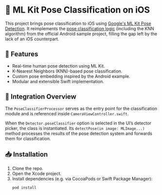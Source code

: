 # 📱 ML Kit Pose Classification on iOS

This project brings pose classification to iOS using [Google's ML Kit Pose Detection](https://developers.google.com/ml-kit/vision/pose-detection). It reimplements the [pose classification logic](https://developers.google.com/ml-kit/vision/pose-detection/classifying-poses) (including the KNN algorithm) from the official Android sample project, filling the gap left by the lack of an iOS counterpart.

## 🎯 Features

- Real-time human pose detection using ML Kit.
- K-Nearest Neighbors (KNN)-based pose classification.
- Custom pose embedding inspired by the Android example.
- Modular and extensible Swift implementation.

## 📍 Integration Overview

The `PoseClassifierProcessor` serves as the entry point for the classification module and is referenced inside `CameraViewController.swift`.

When the `Detector.poseClassifier` option is selected in the UI’s detector picker, the class is instantiated. Its `detectPose(in image: MLImage...)` method processes the results of the pose detection system and forwards them for classification.


## 📥 Installation

1. Clone the repo.
2. Open the Xcode project.
3. Install dependencies (e.g. via CocoaPods or Swift Package Manager):
   ```bash
   pod install
